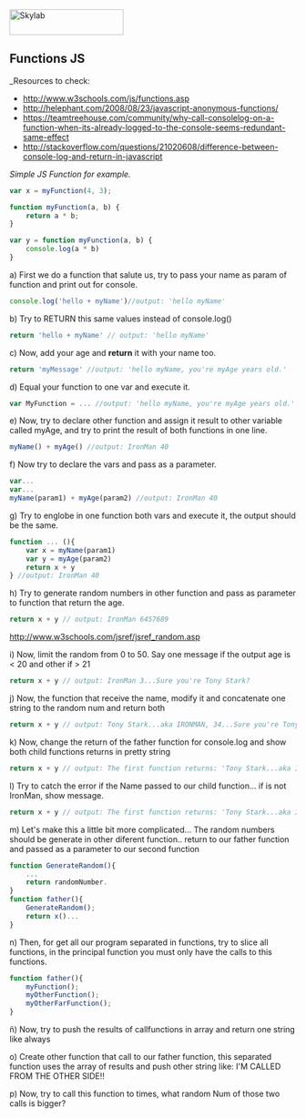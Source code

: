 <img src="http://www.skylabcoders.com/images/403/default.png" alt="Skylab" style="width:200px;height:45px;">

## Functions JS

_Resources to check:

- http://www.w3schools.com/js/functions.asp
- http://helephant.com/2008/08/23/javascript-anonymous-functions/
- https://teamtreehouse.com/community/why-call-consolelog-on-a-function-when-its-already-logged-to-the-console-seems-redundant-same-effect
- http://stackoverflow.com/questions/21020608/difference-between-console-log-and-return-in-javascript

*Simple JS Function for example.*

```javascript
var x = myFunction(4, 3);

function myFunction(a, b) {
    return a * b;
}

var y = function myFunction(a, b) {
    console.log(a * b)
}

```


a) First we do a function that salute us, try to pass your name as param of function and print out for console.
```javascript
console.log('hello + myName')//output: 'hello myName'
```

b) Try to RETURN this same values instead of console.log()
```javascript
return 'hello + myName' // output: 'hello myName'
```

c) Now, add your age and **return** it with your name too.

```javascript
return 'myMessage' //output: 'hello myName, you're myAge years old.'
```

d) Equal your function to one var and execute it.
```javascript
var MyFunction = ... //output: 'hello myName, you're myAge years old.'

```

e) Now, try to declare other function and assign it result to other variable called myAge, and try to print the result of both functions in one line.
```javascript
myName() + myAge() //output: IronMan 40
```

f) Now try to declare the vars and pass as a parameter.
```javascript
var...
var...
myName(param1) + myAge(param2) //output: IronMan 40

```

g) Try to englobe in one function both vars and execute it, the output should be the same.

```javascript
function ... (){
    var x = myName(param1)
    var y = myAge(param2)
    return x + y
} //output: IronMan 40
```


h) Try to generate random numbers in other function and pass as parameter to function that return the age.
```javascript
return x + y // output: IronMan 6457689
```

http://www.w3schools.com/jsref/jsref_random.asp

i) Now, limit the random from 0 to 50. Say one message if the output age is < 20 and other if > 21
```javascript
return x + y // output: IronMan 3...Sure you're Tony Stark?
```

j) Now, the function that receive the name, modify it and concatenate one string to the random num and return both
```javascript
return x + y // output: Tony Stark...aka IRONMAN, 34...Sure you're Tony Stark? 
```


k) Now, change the return of the father function for console.log and show both child functions returns in pretty string
```javascript
return x + y // output: The first function returns: 'Tony Stark...aka IRONMAN', The second function returns: '34...Sure you're Tony Stark?' 
```

l) Try to catch the error if the Name passed to our child function... if is not IronMan, show message.
```javascript
return x + y // output: The first function returns: 'Tony Stark...aka IRONMAN', The second function returns: '34...Sure you're Tony Stark?' 
```


m) Let's make this a little bit more complicated... The random numbers should be generate in other diferent function.. return to our father function and passed as a parameter to our second function
```javascript
function GenerateRandom(){
    ...
    return randomNumber.
}
function father(){
    GenerateRandom();
    return x()...
}
```

n) Then, for get all our program separated in functions, try to slice all functions, in the principal function you must only have the calls to this functions.
```javascript
function father(){
    myFunction();
    myOtherFunction();
    myOtherFarFunction();
}

```

ñ) Now, try to push the results of callfunctions in array and return one string like always

o) Create other function that call to our father function, this separated function uses the array of results and push other string like: I'M CALLED FROM THE OTHER SIDE!!

p) Now, try to call this function to times, what random Num of those two calls is bigger? 



